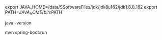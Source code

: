 export JAVA_HOME=/data/SSoftwareFiles/jdk/jdk8u162/jdk1.8.0_162
export PATH=$JAVA_HOME/bin:$PATH

java -version

mvn spring-boot:run